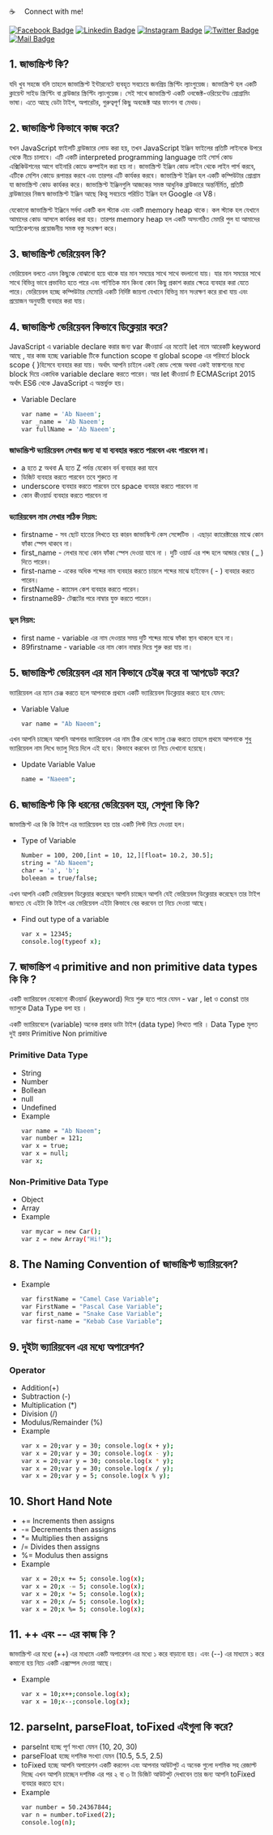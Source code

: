 :coffee: &emsp;Connect with me!

[![Facebook Badge](https://img.shields.io/badge/Facebook-1877F2?style=for-the-badge&logo=facebook&logoColor=white)](https://facebook.com/abnaeembsc) [![Linkedin Badge](https://img.shields.io/badge/LinkedIn-0077B5?style=for-the-badge&logo=linkedin&logoColor=white)](https://www.linkedin.com/in/developernaeem/) [![Instagram Badge](https://img.shields.io/badge/Instagram-E4405F?style=for-the-badge&logo=instagram&logoColor=white)](https://instagram.com/nwebpro) [![Twitter Badge](https://img.shields.io/badge/Twitter-1DA1F2?style=for-the-badge&logo=twitter&logoColor=white)](https://twitter.com/developernaeem) [![Mail Badge](https://img.shields.io/badge/Gmail-D14836?style=for-the-badge&logo=gmail&logoColor=white)](mailto:abnaeem.bsc@gmail.com)

## 1. জাভাস্ক্রিপ্ট কি?
যদি খুব সহজে বলি তাহলে জাভাস্ক্রিপ্ট  ইন্টারনেটে ব্যবহৃত সবচেয়ে জনপ্রিয় স্ক্রিপ্টিং ল্যাংগুয়েজ। জাভাস্ক্রিপ্ট হল একটি ক্লায়েন্ট সাইড স্ক্রিপ্টিং বা ব্রাউজার স্ক্রিপ্টিং ল্যাংগুয়েজ। সেই সাথে জাভাস্ক্রিপ্ট একটি ওবজেক্ট-ওরিয়েন্টেড প্রোগ্রামিং ভাষা। এতে আছে ডেটা টাইপ, অপারেটর, গুরুত্বপূর্ণ কিছু অবজেক্ট  আর ফাংশন বা মেথড।

## 2. জাভাস্ক্রিপ্ট কিভাবে কাজ করে?
যখন JavaScript ফাইলটি ব্রাউজারে লোড করা হয়, তখন JavaScript ইঞ্জিন ফাইলের প্রতিটি লাইনকে উপরে থেকে নীচে চালাবে। এটি একটি interpreted programming language তাই সোর্স কোড এক্সিকিউশনের আগে বাইনারি কোডে কম্পাইল করা হয় না। জাভাস্ক্রিপ্ট ইঞ্জিন কোড লাইন থেকে লাইন পার্স করবে, এটিকে মেশিন কোডে রূপান্তর করবে এবং তারপর এটি কার্যকর করবে। জাভাস্ক্রিপ্ট ইঞ্জিন হল একটি কম্পিউটার প্রোগ্রাম যা জাভাস্ক্রিপ্ট কোড কার্যকর করে। জাভাস্ক্রিপ্ট ইঞ্জিনগুলি আজকের সমস্ত আধুনিক ব্রাউজারে অন্তর্নির্মিত, প্রতিটি ব্রাউজারের নিজস্ব জাভাস্ক্রিপ্ট ইঞ্জিন আছে কিন্তু সবচেয়ে পরিচিত ইঞ্জিন হল Google এর V8।

যেকোনো জাভাস্ক্রিপ্ট ইঞ্জিনে সর্বদা একটি কল স্ট্যাক এবং একটি memory heap থাকে। কল স্ট্যাক হল যেখানে আমাদের কোড আসলে কার্যকর করা হয়। তারপর memory heap হল একটি অসংগঠিত মেমরি পুল যা আমাদের অ্যাপ্লিকেশনের প্রয়োজনীয় সমস্ত বস্তু সংরক্ষণ করে।

## 3. জাভাস্ক্রিপ্ট ভেরিয়েবল কি?
ভেরিয়েবল বলতে এমন কিছুকে বোঝানো হয়ে থাকে যার মান সময়ের সাথে সাথে বদলানো যায়। যার মান সময়ের সাথে সাথে বিভিন্ন ভাবে প্রভাবিত হতে পারে এবং গাণিতিক মান কিংবা কোন কিছু প্রকাশ করার ক্ষেত্রে ব্যবহার করা যেতে পারে। ভেরিয়েবল হচ্ছে কম্পিউটার মেমোরি একটি নির্দিষ্ট জায়গা যেখানে বিভিন্ন মান সংরক্ষণ করে রাখা যায় এবং প্রয়োজন অনুযায়ী ব্যবহার করা যায়।

## 4. জাভাস্ক্রিপ্ট ভেরিয়েবল কিভাবে ডিক্লেয়ার করে?
JavaScript এ variable declare করার জন্য var কীওয়ার্ড এর মতোই let নামে আরেকটি keyword আছে , যার কাজ হচ্ছে variable টিকে function scope বা global scope এর পরিবর্তে block scope { }হিসেবে ব্যবহার করা যায়। অর্থাৎ আপনি চাইলে একই কোড পেজে অথবা একই ফাঙ্কশনের মধ্যে block দিয়ে একাধিক variable declare করতে পারেন। আর let কীওয়ার্ড টি ECMAScript 2015 অর্থাৎ ES6 থেকে JavaScript এ অন্তর্ভুক্ত হয়।
- Variable Declare
    ```sh
    var name = 'Ab Naeem';
    var _name = 'Ab Naeem';
    var fullName = 'Ab Naeem';
    ```

### জাভাস্ক্রিপ্ট ভ্যারিয়েবল লেখার জন্য যা যা ব্যবহার করতে পারবেন এবং পারবেন না।
- a হতে z অথবা A হতে Z পর্যন্ত যেকোন বর্ন ব্যবহার করা যাবে
- ডিজিট ব্যবহার করতে পারবেন তবে শুরুতে না
- underscore ব্যবহার করতে পারবেন তবে space ব্যবহার করতে পারবেন না
- কোন কীওয়ার্ড ব্যবহার করতে পারবেন না

### ভ্যারিয়বেল নাম লেখার সঠিক নিয়ম:
- firstname - সব ছোট হাতের লিখতে হয় কারন জাভাস্কিপ্ট কেস সেন্সেটিভ । এছাড়া ক্যারেক্টারের মাঝে কোন ফাঁকা স্পেস থাকবে না।
- first_name - লেখার মধ্যে কোন ফাঁকা স্পেস দেওয়া যাবে না । দুটি ওয়ার্ড এর শব্দ হলে আন্ডার স্কোর ( _ ) দিতে পারেন।
- first-name - একের অধিক শব্দের নাম ব্যবহার করতে চায়লে শব্দের মাঝে হাইফেন ( - ) ব্যবহার করতে পারেন।
- firstName - ক্যামেল কেশ ব্যবহার করতে পারেন।
- firstname89- টেক্সটের পরে নাম্বার যুক্ত করতে পারেন।

### ভুল নিয়ম:
- first name - variable এর নাম দেওয়ার সময় দুটি শব্দের মাঝে ফাঁকা স্থান থাকলে হবে না।
- 89firstname - variable এর নাম কোন নাম্বার দিয়ে শুরু করা যায় না।

## 5. জাভাস্ক্রিপ্ট ভেরিয়েবল এর মান কিভাবে চেইঞ্জ করে বা আপডেট করে?
ভ্যারিয়েবল এর ম্যান চেঞ্জ করতে হলে আপনাকে প্রথমে একটি ভ্যারিয়েবল ডিক্লেয়ার করতে হবে যেমন:
- Variable Value
    ```sh
    var name = "Ab Naeem";
    ```
এখন আপনি চাচ্ছেন আপনি আপনার ভ্যারিয়েবল এর নাম ঠিক রেখে ভ্যালু চেঞ্জ করতে তাহলে প্রথমে আপনাকে শুধু ভ্যারিয়েবল নাম লিখে ভ্যালু দিয়ে দিলে এই হবে। কিভাবে করবেন তা নিচে দেখানো হয়েছে।
- Update Variable Value
    ```sh
    name = "Naeem";
    ```

## 6. জাভাস্ক্রিপ্ট কি কি ধরনের ভেরিয়েবল হয়, সেগুলা কি কি?
জাভাস্ক্রিপ্ট এর কি কি টাইপ এর ভ্যারিয়েবল হয় তার একটি লিস্ট নিচে দেওয়া হল।
- Type of Variable
    ```sh
    Number = 100, 200,[int = 10, 12,][float= 10.2, 30.5];
    string = "Ab Naeem";
    char = 'a', 'b';
    boleean = true/false;
    ```
এখন আপনি একটি ভেরিয়েবল ডিক্লেয়ার করেছেন আপনি চাচ্ছেন আপনি যেই ভেরিয়েবল ডিক্লেয়ার করেছেন তার টাইপ জানতে যে এইটা কি টাইপ এর ভেরিয়েবল এইটা কিভাবে বের করবেন তা নিচে দেওয়া আছে।
- Find out type of a variable
    ```sh
    var x = 12345;
    console.log(typeof x);
    ```

## 7. জাভাস্ক্রিপ এ primitive and non primitive data types কি কি ?
একটি ভ্যারিয়বেল যেকোনো কীওয়ার্ড (keyword) দিয়ে শুরু হতে পারে যেমন - var , let ও const তার ভ্যালুকে Data Type বলা হয় ।

একটি ভ্যারিয়বেলে (variable) অনেক প্রকার ডাটা টাইপ (data type) লিখতে পারি । Data Type মূলত দুই প্রকার Primitive Non primitive

### Primitive Data Type
- String
- Number
- Bollean
- null
- Undefined
- Example
    ```sh
    var name = "Ab Naeem";
    var number = 121;
    var x = true;
    var x = null;
    var x;
    ```

### Non-Primitive Data Type
- Object
- Array
- Example
    ```sh
    var mycar = new Car();
    var z = new Array("Hi!");
    ```

## 8. The Naming Convention of জাভাস্ক্রিপ্ট ভ্যারিয়বেল?
- Example
    ```sh
    var firstName = "Camel Case Variable";
    var FirstName = "Pascal Case Variable";
    var first_name = "Snake Case Variable";
    var first-name = "Kebab Case Variable";
    ```

## 9. দুইটা ভ্যারিয়বেল এর মধ্যে অপারেশন?
### Operator
- Addition(+)
- Subtraction (-)
- Multiplication (*)
- Division (/)
- Modulus/Remainder (%)
- Example
    ```sh
    var x = 20;var y = 30; console.log(x + y);
    var x = 20;var y = 30; console.log(x - y);
    var x = 20;var y = 30; console.log(x * y);
    var x = 20;var y = 30; console.log(x / y);
    var x = 20;var y = 5; console.log(x % y);
    ```

## 10. Short Hand Note
- +=  Increments then assigns
- -=  Decrements then assigns
- *=  Multiplies then assigns
- /=  Divides then assigns
- %=  Modulus then assigns
- Example
    ```sh
    var x = 20;x += 5; console.log(x);
    var x = 20;x -= 5; console.log(x);
    var x = 20;x *= 5; console.log(x);
    var x = 20;x /= 5; console.log(x);
    var x = 20;x %= 5; console.log(x);
    ```

## 11. ++ এবং -- এর কাজ কি ?
জাভাস্ক্রিপ্ট এর মধ্যে (++) এর মাধ্যমে একটি অপারেশন এর মধ্যে ১ করে বাড়ানো হয়। এবং (--) এর মাধ্যমে ১ করে কমানো হয় নিচে একটি এক্সাম্পল দেওয়া আছে। 
- Example
    ```sh
    var x = 10;x++;console.log(x);
    var x = 10;x--;console.log(x);
    ```

## 12. parseInt, parseFloat, toFixed এইগুলা কি করে?
- parseInt হচ্ছে পূর্ণ সংখ্যা যেমন (10, 20, 30)
- parseFloat হচ্ছে দশমিক সংখ্যা যেমন (10.5, 5.5, 2.5)
-  toFixed হচ্ছে আপনি অপারেশন একটি করলেন এবং আপনার আউটপুট এ অনেক গুলো দশমিক সহ রেজাল্ট দিচ্ছে এখন আপনি চাচ্ছেন দশমিক এর পর ২ বা ৩ টা ডিজিট আউটপুট দেখাবেন তার জন্য আপনি  toFixed ব্যবহার করতে হবে।
- Example
    ```sh
    var number = 50.24367844;
    var n = number.toFixed(2);
    console.log(n);
    ```
